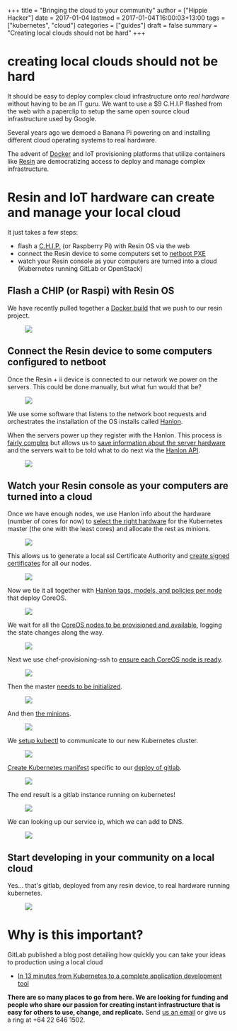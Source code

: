 +++
title = "Bringing the cloud to your community"
author = ["Hippie Hacker"]
date = 2017-01-04
lastmod = 2017-01-04T16:00:03+13:00
tags = ["kubernetes", "cloud"]
categories = ["guides"]
draft = false
summary = "Creating local clouds should not be hard"
+++

# creating local clouds should not be hard

It should be easy to deploy complex cloud infrastructure onto _real hardware_
without having to be an IT guru. We want to use a $9 C.H.I.P flashed from the
web with a paperclip to setup the same open source cloud infrastructure used by
Google.

Several years ago we demoed a Banana Pi powering on and installing different
cloud operating systems to real hardware.

The advent of [Docker](https://www.docker.com/) and IoT provisioning platforms
that utilize containers like [Resin](http://resin.io/) are democratizing access
to deploy and manage complex infrastructure.

# Resin and IoT hardware can create and manage your local cloud

It just takes a few steps:

*   flash a [C.H.I.P.](https://getchip.com/pages/chip) (or Raspberry Pi) with
    Resin OS via the web
*   connect the Resin device to some computers set to [netboot
    PXE](https://en.wikipedia.org/wiki/Preboot_Execution_Environment)
*   watch your Resin console as your computers are turned into a cloud
    (Kubernetes running GitLab or OpenStack)

## Flash a CHIP (or Raspi) with Resin OS

We have recently pulled together a [Docker
build](https://gitlab.ii.org.nz/iichip/Hanlon/blob/resin/Dockerfile)
that we push to our resin project.

<figure class="oversized">
<img src="/images/2017/01/ii_k8s_resin.png" />
<figcaption>
</figcaption>
</figure>

## Connect the Resin device to some computers configured to netboot

Once the Resin + ii device is connected to our network we power on the servers.
This could be done manually, but what fun would that be?

<figure class="oversized">
<img src="/images/2017/01/ii_poweron.png" />
<figcaption>
</figcaption>
</figure>

We use some software that listens to the network boot requests and orchestrates
the installation of the OS installs called
[Hanlon](https://github.com/csc/Hanlon).

When the servers power up they register with the Hanlon. This process is [fairly
complex](https://github.com/csc/Hanlon/wiki/How-is-it-all-connected#breakdown)
but allows us to [save information about the server
hardware](https://gitlab.ii.org.nz/iichip/chef-provisioning-k8s/blob/master/provision/recipes/node_setup.rb)
and the servers wait to be told what to do next via the [Hanlon
API](https://github.com/csc/Hanlon/wiki/Hanlon-API-Overview).

<figure class="oversized">
<img src="/images/2017/01/ii_register.png" />
<figcaption>
</figcaption>
</figure>

## Watch your Resin console as your computers are turned into a cloud

Once we have enough nodes, we use Hanlon info about the hardware (number of
cores for now) to [select the right
hardware](https://gitlab.ii.org.nz/iichip/chef-provisioning-k8s/blob/master/provision/recipes/node_state.rb)
for the Kubernetes master (the one with the least cores) and allocate the rest
as minions.

<figure class="oversized">
<img src="/images/2017/01/ii_k8s_waiting.png" />
<figcaption>
</figcaption>
</figure>

This allows us to generate a local ssl Certificate Authority and [create signed
certificates](https://gitlab.ii.org.nz/iichip/chef-provisioning-k8s/blob/master/provision/recipes/certs.rb)
for all our nodes.

<figure class="oversized">
<img src="/images/2017/01/ii_certs.png" />
<figcaption>
</figcaption>
</figure>

Now we tie it all together with [Hanlon tags, models, and policies per
node](https://gitlab.ii.org.nz/iichip/chef-provisioning-k8s/blob/master/provision/recipes/hanlon.rb)
that deploy CoreOS.

<figure>
<img src="/images/2017/01/ii_provision_hanlon.png" />
<figcaption>
</figcaption>
</figure>

We wait for all the [CoreOS nodes to be provisioned and
available](https://gitlab.ii.org.nz/iichip/chef-provisioning-k8s/blob/master/provision/recipes/hanlon.rb#L51),
logging the state changes along the way.

<figure class="oversized">
<img src="/images/2017/01/ii_os_complete.png" />
<figcaption>
</figcaption>
</figure>

Next we use chef-provisioning-ssh to [ensure each CoreOS node is
ready](https://gitlab.ii.org.nz/iichip/chef-provisioning-k8s/blob/master/provision/recipes/via_ssh.rb#L10).

<figure class="oversized">
<img src="/images/2017/01/ii_k8s_ready.png" />
<figcaption>
</figcaption>
</figure>

Then the master [needs to be
initialized](https://gitlab.ii.org.nz/iichip/chef-provisioning-k8s/blob/master/provision/recipes/via_ssh.rb#L46).

<figure>
<img src="/images/2017/01/ii_k8s_configure_master.png" />
<figcaption>
</figcaption>
</figure>

And then [the
minions](https://gitlab.ii.org.nz/iichip/chef-provisioning-k8s/blob/master/provision/recipes/via_ssh.rb#L83).

<figure class="oversized">
<img src="/images/2017/01/ii_k8s_minions.png" />
<figcaption>
</figcaption>
</figure>

We [setup
kubectl](https://gitlab.ii.org.nz/iichip/chef-provisioning-k8s/blob/master/provision/recipes/kubectl.rb)
to communicate to our new Kubernetes cluster.

<figure class="oversized">
<img src="/images/2017/01/ii_k8s_kubectl.png" />
<figcaption>
</figcaption>
</figure>

[Create Kubernetes
manifest](https://gitlab.ii.org.nz/iichip/chef-provisioning-k8s/blob/master/provision/recipes/main.rb#L20)
specific to our [deploy of
gitlab](https://gitlab.ii.org.nz/iichip/chef-provisioning-k8s/tree/master/provision/files).


<figure class="oversized">
<img src="/images/2017/01/ii_k8s_gitlab.png" />
<figcaption>
</figcaption>
</figure>

The end result is a gitlab instance running on kubernetes!

<figure class="oversized">
<img src="/images/2017/01/ii_k8s_pods.png" />
<figcaption>
</figcaption>
</figure>

We can looking up our service ip, which we can add to DNS.

<figure class="oversized">
<img src="/images/2017/01/ii_k8s_ingress.png" />
<figcaption>
</figcaption>
</figure>

## Start developing in your community on a local cloud

Yes... that's gitlab, deployed from any resin device, to real hardware running kubernetes.

<figure class="oversized">
<img src="/images/2017/01/ii_gitlab_running.png" />
<figcaption>
</figcaption>
</figure>

# Why is this important?

GitLab published a blog post detailing how quickly you can take your ideas to production using a local cloud

*   [In 13 minutes from Kubernetes to a complete application development
    tool](https://about.gitlab.com/2016/11/14/idea-to-production/)

**There are so many places to go from here. We are looking for funding and
people who share our passion for creating instant infrastructure that is easy
for others to use, change, and replicate.** Send [us an
email](mailto://ii.org.nz/) or give us a ring at +64 22 646 1502.


